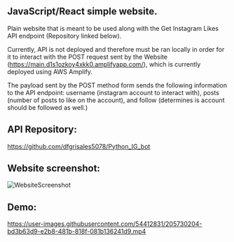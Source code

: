 ## JavaScript/React simple website.
Plain website that is meant to be used along with the Get Instagram Likes API endpoint (Repository linked below). 

Currently, API is not deployed and therefore must be ran locally in order for it to interact with the POST request sent by the Website (https://main.d1s1ozkoy4xkk0.amplifyapp.com/), which is currently deployed using AWS Amplify.

The payload sent by the POST method form sends the following information to the API endpoint: username (instagram account to interact with), posts (number of posts to like on the account), and follow (determines is account should be followed as well.)


## API Repository:
https://github.com/dfgrisales5078/Python_IG_bot

## Website screenshot:
![WebsiteScreenshot](https://user-images.githubusercontent.com/54412831/205730242-10b04546-750d-41bd-bf92-80a7d4c69b67.png)


## Demo:
https://user-images.githubusercontent.com/54412831/205730204-bd3b63d9-e2b8-481b-818f-081b136241d9.mp4

